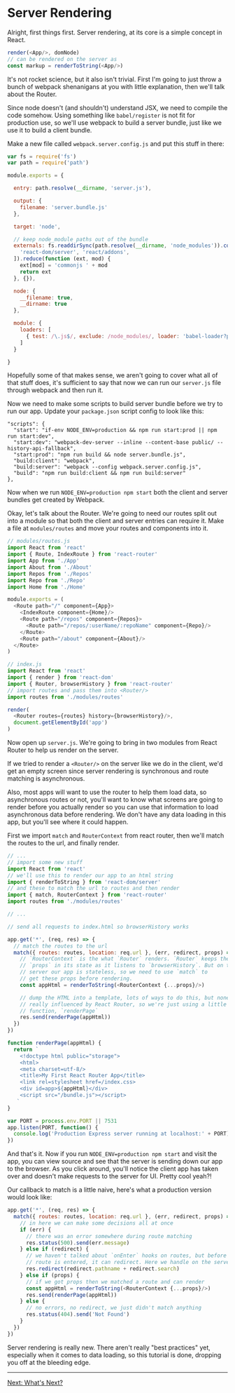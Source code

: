 # Server Rendering

Alright, first things first. Server rendering, at its core is a simple
concept in React.

```js
render(<App/>, domNode)
// can be rendered on the server as
const markup = renderToString(<App/>)
```

It's not rocket science, but it also isn't trivial. First I'm going to
just throw a bunch of webpack shenanigans at you with little
explanation, then we'll talk about the Router.

Since node doesn't (and shouldn't) understand JSX, we need to compile
the code somehow. Using something like `babel/register` is not fit for
production use, so we'll use webpack to build a server bundle, just like
we use it to build a client bundle.

Make a new file called `webpack.server.config.js` and put this stuff in
there:

```js
var fs = require('fs')
var path = require('path')

module.exports = {

  entry: path.resolve(__dirname, 'server.js'),

  output: {
    filename: 'server.bundle.js'
  },

  target: 'node',

  // keep node_module paths out of the bundle
  externals: fs.readdirSync(path.resolve(__dirname, 'node_modules')).concat([
    'react-dom/server', 'react/addons',
  ]).reduce(function (ext, mod) {
    ext[mod] = 'commonjs ' + mod
    return ext
  }, {}),

  node: {
    __filename: true,
    __dirname: true
  },

  module: {
    loaders: [
      { test: /\.js$/, exclude: /node_modules/, loader: 'babel-loader?presets[]=es2015&presets[]=react' }
    ]
  }

}
```

Hopefully some of that makes sense, we aren't going to cover what all of
that stuff does, it's sufficient to say that now we can run our
`server.js` file through webpack and then run it.

Now we need to make some scripts to build server bundle before we try to
run our app.  Update your `package.json` script config to look like
this:

```
"scripts": {
  "start": "if-env NODE_ENV=production && npm run start:prod || npm run start:dev",
  "start:dev": "webpack-dev-server --inline --content-base public/ --history-api-fallback",
  "start:prod": "npm run build && node server.bundle.js",
  "build:client": "webpack",
  "build:server": "webpack --config webpack.server.config.js",
  "build": "npm run build:client && npm run build:server"
},
```

Now when we run `NODE_ENV=production npm start` both the client and
server bundles get created by Webpack.

Okay, let's talk about the Router. We're going to need our routes split
out into a module so that both the client and server entries can require
it. Make a file at `modules/routes` and move your routes and components
into it.

```js
// modules/routes.js
import React from 'react'
import { Route, IndexRoute } from 'react-router'
import App from './App'
import About from './About'
import Repos from './Repos'
import Repo from './Repo'
import Home from './Home'

module.exports = (
  <Route path="/" component={App}>
    <IndexRoute component={Home}/>
    <Route path="/repos" component={Repos}>
      <Route path="/repos/:userName/:repoName" component={Repo}/>
    </Route>
    <Route path="/about" component={About}/>
  </Route>
)
```

```js
// index.js
import React from 'react'
import { render } from 'react-dom'
import { Router, browserHistory } from 'react-router'
// import routes and pass them into <Router/>
import routes from './modules/routes'

render(
  <Router routes={routes} history={browserHistory}/>,
  document.getElementById('app')
)
```

Now open up `server.js`. We're going to bring in two modules from React
Router to help us render on the server.

If we tried to render a `<Router/>` on the server like we do in the
client, we'd get an empty screen since server rendering is synchronous
and route matching is asynchronous.

Also, most apps will want to use the router to help them load data, so
asynchronous routes or not, you'll want to know what screens are going
to render before you actually render so you can use that information to
load asynchronous data before rendering. We don't have any data loading
in this app, but you'll see where it could happen.

First we import `match` and `RouterContext` from react router, then
we'll match the routes to the url, and finally render.

```js
// ...
// import some new stuff
import React from 'react'
// we'll use this to render our app to an html string
import { renderToString } from 'react-dom/server'
// and these to match the url to routes and then render
import { match, RouterContext } from 'react-router'
import routes from './modules/routes'

// ...

// send all requests to index.html so browserHistory works

app.get('*', (req, res) => {
  // match the routes to the url
  match({ routes: routes, location: req.url }, (err, redirect, props) => {
    // `RouterContext` is the what `Router` renders. `Router` keeps these
    // `props` in its state as it listens to `browserHistory`. But on the
    // server our app is stateless, so we need to use `match` to
    // get these props before rendering.
    const appHtml = renderToString(<RouterContext {...props}/>)

    // dump the HTML into a template, lots of ways to do this, but none are
    // really influenced by React Router, so we're just using a little
    // function, `renderPage`
    res.send(renderPage(appHtml))
  })
})

function renderPage(appHtml) {
  return `
    <!doctype html public="storage">
    <html>
    <meta charset=utf-8/>
    <title>My First React Router App</title>
    <link rel=stylesheet href=/index.css>
    <div id=app>${appHtml}</div>
    <script src="/bundle.js"></script>
   `
}

var PORT = process.env.PORT || 7531
app.listen(PORT, function() {
  console.log('Production Express server running at localhost:' + PORT)
})
```

And that's it. Now if you run `NODE_ENV=production npm start` and visit
the app, you can view source and see that the server is sending down our
app to the browser. As you click around, you'll notice the client app
has taken over and doesn't make requests to the server for UI. Pretty
cool yeah?!


Our callback to match is a little naive, here's what a production
version would look like:

```js
app.get('*', (req, res) => {
  match({ routes: routes, location: req.url }, (err, redirect, props) => {
    // in here we can make some decisions all at once
    if (err) {
      // there was an error somewhere during route matching
      res.status(500).send(err.message)
    } else if (redirect) {
      // we haven't talked about `onEnter` hooks on routes, but before a
      // route is entered, it can redirect. Here we handle on the server.
      res.redirect(redirect.pathname + redirect.search)
    } else if (props) {
      // if we got props then we matched a route and can render
      const appHtml = renderToString(<RouterContext {...props}/>)
      res.send(renderPage(appHtml))
    } else {
      // no errors, no redirect, we just didn't match anything
      res.status(404).send('Not Found')
    }
  })
})
```

Server rendering is really new. There aren't really "best practices"
yet, especially when it comes to data loading, so this tutorial is done,
dropping you off at the bleeding edge.

---

[Next: What's Next?](../14-whats-next/)
